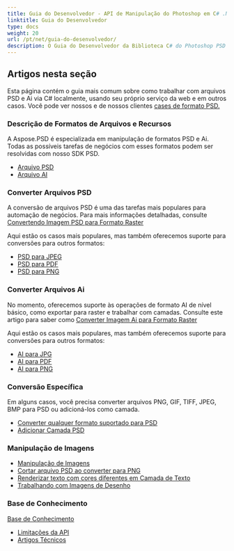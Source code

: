 ```yaml
---
title: Guia do Desenvolvedor - API de Manipulação do Photoshop em C# .NET
linktitle: Guia do Desenvolvedor
type: docs
weight: 20
url: /pt/net/guia-do-desenvolvedor/
description: O Guia do Desenvolvedor da Biblioteca C# do Photoshop PSD explica como usar C# para trabalhar com arquivos PSD e Ai localmente, por meio de seu próprio serviço da web ou em outros casos.
---
```


## **Artigos nesta seção**
Esta página contém o guia mais comum sobre como trabalhar com arquivos PSD e Ai via C# localmente, usando seu próprio serviço da web e em outros casos. Você pode ver nossos e de nossos clientes [cases de formato PSD.](/psd/pt/net/showcases/)
### **Descrição de Formatos de Arquivos e Recursos**
A Aspose.PSD é especializada em manipulação de formatos PSD e Ai. Todas as possíveis tarefas de negócios com esses formatos podem ser resolvidas com nosso SDK PSD.

- [Arquivo PSD](/psd/pt/net/psd-file/)
- [Arquivo AI](/psd/pt/net/ai-adobe-illustrator-format/)
### **Converter Arquivos PSD**
A conversão de arquivos PSD é uma das tarefas mais populares para automação de negócios. Para mais informações detalhadas, consulte [Convertendo Imagem PSD para Formato Raster](/psd/pt/net/converting-psd-image-to-raster-format/)

Aqui estão os casos mais populares, mas também oferecemos suporte para conversões para outros formatos:

- [PSD para JPEG](/psd/pt/net/psd-to-jpg/) 
- [PSD para PDF](/psd/pt/net/psd-to-pdf/) 
- [PSD para PNG](/psd/pt/net/psd-to-png/) 
### **Converter Arquivos Ai**
No momento, oferecemos suporte às operações de formato AI de nível básico, como exportar para raster e trabalhar com camadas. Consulte este artigo para saber como [Converter Imagem Ai para Formato Raster](/psd/pt/net/converting-ai-image-to-raster-format/)

Aqui estão os casos mais populares, mas também oferecemos suporte para conversões para outros formatos:

- [AI para JPG](/psd/pt/net/ai-to-jpg/) 
- [AI para PDF](/psd/pt/net/ai-to-pdf/) 
- [AI para PNG](/psd/pt/net/ai-to-png/)

### **Conversão Específica**
Em alguns casos, você precisa converter arquivos PNG, GIF, TIFF, JPEG, BMP para PSD ou adicioná-los como camada.

- [Converter qualquer formato suportado para PSD](/psd/pt/net/convert-image-to-psd-format/)
- [Adicionar Camada PSD](/psd/pt/net/add-layer-to-psd/)
### **Manipulação de Imagens**
- [Manipulação de Imagens](/psd/pt/net/manipulating-images/)
- [Cortar arquivo PSD ao converter para PNG](/psd/pt/net/cropping-psd-file-while-converting-to-png/)
- [Renderizar texto com cores diferentes em Camada de Texto](/psd/pt/net/working-with-drawing-images/)
- [Trabalhando com Imagens de Desenho](/psd/pt/net/working-with-drawing-images/) 
### **Base de Conhecimento**
[Base de Conhecimento](/psd/pt/net/knowledge-base/) 

- [Limitações da API](/psd/pt/net/api-limitations/) 
- [Artigos Técnicos](/psd/pt/net/technical-articles/) 

